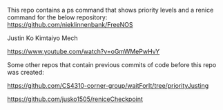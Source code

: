 This repo contains a ps command that shows priority levels and a renice command
for the below repository:
https://github.com/nieklinnenbank/FreeNOS

Justin Ko
Kimtaiyo Mech

https://www.youtube.com/watch?v=oGmWMePwHvY

Some other repos that contain previous commits of code before this repo was created:

https://github.com/CS4310-corner-group/waitForIt/tree/priorityJusting

https://github.com/jusko1505/reniceCheckpoint
